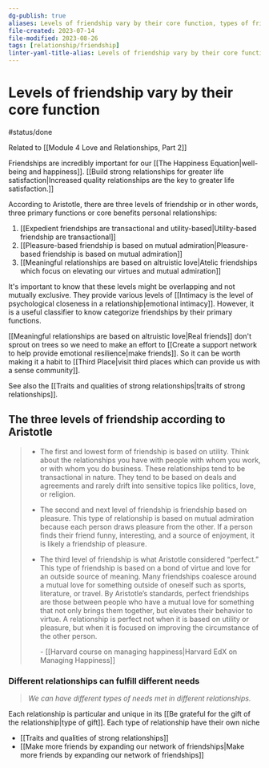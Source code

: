 ```yaml
---
dg-publish: true
aliases: Levels of friendship vary by their core function, types of friendship, types of friends, type of friendship, primary function of the friendship, core of the friendship, level of friendship nature of friendship, forms of friendship. personal relationships, 3 levels of friendship, different friendship types, There are varying levels of friendship which differ by their core function., friendship's core benefit
file-created: 2023-07-14
file-modified: 2023-08-26
tags: [relationship/friendship]
linter-yaml-title-alias: Levels of friendship vary by their core function
---
```


# Levels of friendship vary by their core function

#status/done

Related to [[Module 4 Love and Relationships, Part 2]]

Friendships are incredibly important for our  [[The Happiness Equation|well-being and happiness]]. [[Build strong relationships for greater life satisfaction|Increased quality relationships are the key to greater life satisfaction.]]

According to Aristotle, there are three levels of friendship or in other words, three primary functions or core benefits personal relationships:
1. [[Expedient friendships are transactional and utility-based|Utility-based friendship are transactional]]
2. [[Pleasure-based friendship is based on mutual admiration|Pleasure-based friendship is based on mutual admiration]]
3. [[Meaningful relationships are based on altruistic love|Atelic friendships which focus on elevating our virtues and mutual admiration]]

It's important to know that these levels might be overlapping and not mutually exclusive. They provide various levels of [[Intimacy is the level of psychological closeness in a relationship|emotional intimacy]]. However, it is a useful classifier to know categorize friendships by their primary functions.

[[Meaningful relationships are based on altruistic love|Real friends]] don't sprout on trees so we need to make an effort to [[Create a support network to help provide emotional resilience|make friends]]. So it can be worth making it a habit to [[Third Place|visit third places which can provide us with a sense community]].

See also the [[Traits and qualities of strong relationships|traits of strong relationships]].

## The three levels of friendship according to Aristotle

> - The first and lowest form of friendship is based on utility. Think about the relationships you have with people with whom you work, or with whom you do business. These relationships tend to be transactional in nature. They tend to be based on deals and agreements and rarely drift into sensitive topics like politics, love, or religion.
> - The second and next level of friendship is friendship based on pleasure. This type of relationship is based on mutual admiration because each person draws pleasure from the other. If a person finds their friend funny, interesting, and a source of enjoyment, it is likely a friendship of pleasure.
> - The third level of friendship is what Aristotle considered “perfect.” This type of friendship is based on a bond of virtue and love for an outside source of meaning. Many friendships coalesce around a mutual love for something outside of oneself such as sports, literature, or travel. By Aristotle’s standards, perfect friendships are those between people who have a mutual love for something that not only brings them together, but elevates their behavior to virtue. A relationship is perfect not when it is based on utility or pleasure, but when it is focused on improving the circumstance of the other person.
>
>   \-  [[Harvard course on managing happiness|Harvard EdX on Managing Happiness]]

### Different relationships can fulfill different needs

> *We can have different types of needs met in different relationships.*

Each relationship is particular and unique in its [[Be grateful for the gift of the relationship|type of gift]]. Each type of relationship have their own niche

- [[Traits and qualities of strong relationships]]
- [[Make more friends by expanding our network of friendships|Make more friends by expanding our network of friendships]]
